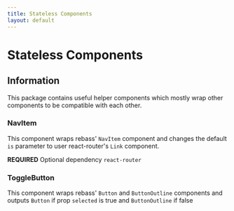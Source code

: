 ```yaml
---
title: Stateless Components
layout: default
---
```


# Stateless Components

## Information

This package contains useful helper components which mostly wrap other components to be compatible with each other.

### NavItem

This component wraps rebass' `NavItem` component and changes the default `is` parameter to user react-router's `Link` component.

__REQUIRED__ Optional dependency `react-router`

### ToggleButton

This component wraps rebass' `Button` and `ButtonOutline` components and outputs `Button` if prop `selected` is true and `ButtonOutline` if false
